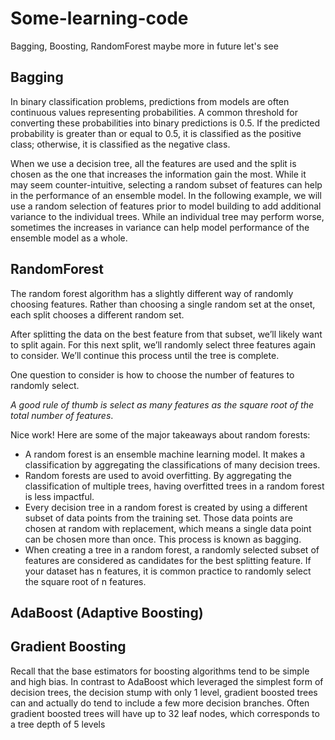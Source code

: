 # Some-learning-code
Bagging, Boosting, RandomForest maybe more in future let's see

## Bagging 
In binary classification problems, predictions from models are often continuous values representing probabilities. A common threshold for converting these probabilities into binary predictions is 0.5. If the predicted probability is greater than or equal to 0.5, it is classified as the positive class; otherwise, it is classified as the negative class.

When we use a decision tree, all the features are used and the split is chosen as the one that increases the information gain the most. While it may seem counter-intuitive, selecting a random subset of features can help in the performance of an ensemble model. In the following example, we will use a random selection of features prior to model building to add additional variance to the individual trees. While an individual tree may perform worse, sometimes the increases in variance can help model performance of the ensemble model as a whole.

## RandomForest 
The random forest algorithm has a slightly different way of randomly choosing features. Rather than choosing a single random set at the onset, each split chooses a different random set.

After splitting the data on the best feature from that subset, we’ll likely want to split again. For this next split, we’ll randomly select three features again to consider. We’ll continue this process until the tree is complete.

One question to consider is how to choose the number of features to randomly select. 

*A good rule of thumb is select as many features as the square root of the total number of features*. 

Nice work! Here are some of the major takeaways about random forests:

- A random forest is an ensemble machine learning model. It makes a classification by aggregating the classifications of many decision trees.
- Random forests are used to avoid overfitting. By aggregating the classification of multiple trees, having overfitted trees in a random forest is less impactful.
- Every decision tree in a random forest is created by using a different subset of data points from the training set. Those data points are chosen at random with replacement, which means a single data point can be chosen more than once. This process is known as bagging.
- When creating a tree in a random forest, a randomly selected subset of features are considered as candidates for the best splitting feature. If your dataset has n features, it is common practice to randomly select the square root of n features.

## AdaBoost (Adaptive Boosting)

## Gradient Boosting 
Recall that the base estimators for boosting algorithms tend to be simple and high bias. In contrast to AdaBoost which leveraged the simplest form of decision trees, the decision stump with only 1 level, gradient boosted trees can and actually do tend to include a few more decision branches. Often gradient boosted trees will have up to 32 leaf nodes, which corresponds to a tree depth of 5 levels

